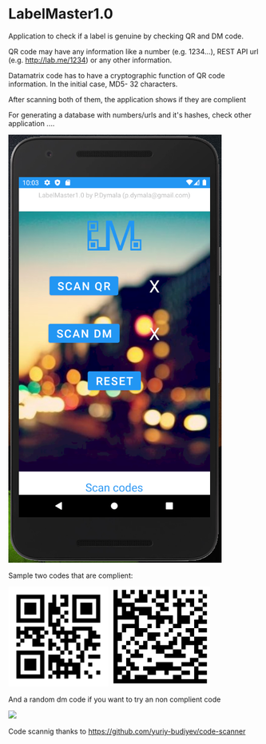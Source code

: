 # LabelMaster1.0
Application to check if a label is genuine by checking QR and DM code.

QR code may have any information like a number (e.g. 1234...), REST API url (e.g. http://lab.me/1234) or any other information.

Datamatrix code has to have a cryptographic function of QR code information. In the initial case, MD5- 32 characters. 

After scanning both of them, the application shows if they are complient

For generating a database with numbers/urls and it's hashes, check other application ....


![Image](lm.png)

Sample two codes that are complient:

<img src="qr-code.png" width="200" />


<img src="dm-code.png" width="200" />

And a random dm code if you want to try an non complient code

<img src="https://www.cognex.com/library/media/resources/symbologies/datamatrix.jpg?h=300&w=447&la=en&hash=67F50BAFC5C7C02B92A525BC858B9A7A8660A349" width="300" />



Code scannig thanks to https://github.com/yuriy-budiyev/code-scanner

